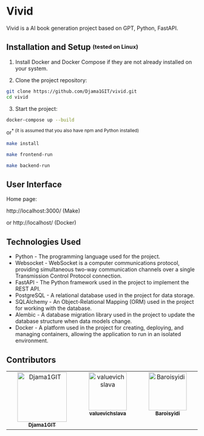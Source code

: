 # Vivid

Vivid is a AI book generation project based on GPT, Python, FastAPI.

## Installation and Setup <sup><sub>(tested on Linux)</sub></sup>

1. Install Docker and Docker Compose if they are not already installed on your system.

2. Clone the project repository:

```bash
git clone https://github.com/Djama1GIT/vivid.git
cd vivid
```
3. Start the project:

```bash
docker-compose up --build
```

or<sup>* (it is assumed that you also have npm and Python installed)</sup>

```bash
make install
```
```bash
make frontend-run
```
```bash
make backend-run
```

## User Interface
Home page:

http://localhost:3000/ (Make)

or http://localhost/ (Docker)

## Technologies Used

- Python - The programming language used for the project.
- Websocket - WebSocket is a computer communications protocol, providing simultaneous two-way communication channels over a single Transmission Control Protocol connection.
- FastAPI - The Python framework used in the project to implement the REST API.
- PostgreSQL - A relational database used in the project for data storage.
- SQLAlchemy - An Object-Relational Mapping (ORM) used in the project for working with the database.
- Alembic - A database migration library used in the project to update the database structure when data models change.
- Docker - A platform used in the project for creating, deploying, and managing containers, allowing the application to run in an isolated environment.


## Contributors

<table>
  <tbody>
    <tr>
       <td align="center" valign="top" width="14.28%">
        <a href="https://github.com/Djama1GIT">
          <img src="https://avatars.githubusercontent.com/u/89941580?v=4?s=100" width="130px;" alt="Djama1GIT"/><br />
          <sub><b>Djama1GIT</b></sub>
        </a>
      </td>
      <td align="center" valign="top" width="14.28%">
        <a href="https://github.com/valuevichslava">
          <img src="https://avatars.githubusercontent.com/u/90149943?v=4?s=100" width="100px;" alt="valuevichslava"/><br />
          <sub><b>valuevichslava</b></sub>
        </a>
      </td>
      <td align="center" valign="top" width="14.28%">
        <a href="https://github.com/Baroisyidi">
          <img src="https://avatars.githubusercontent.com/u/96845788?v=4?s=100" width="100px;" alt="Baroisyidi"/><br />
          <sub><b>Baroisyidi</b></sub>
        </a>
      </td>
    </tr>
  </tbody>
</table>
